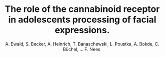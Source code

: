 ---
author: A. Ewald, S. Becker, A. Heinrich, T. Banaschewski, L. Poustka, A. Bokde, C. Büchel, ... F. Nees.
title: The role of the cannabinoid receptor in adolescents processing of facial expressions.
journal: Eur J Neurosci.
year: 2016
type: article
volume: 43
pages: 98--105
---